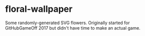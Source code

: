 # floral-wallpaper

Some randomly-generated SVG flowers.  Originally started for GitHubGameOff 2017 but didn't have time to make an actual game.

